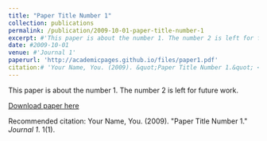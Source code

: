 ```yaml
---
title: "Paper Title Number 1"
collection: publications
permalink: /publication/2009-10-01-paper-title-number-1
excerpt: #'This paper is about the number 1. The number 2 is left for future work.'
date: #2009-10-01
venue: #'Journal 1'
paperurl: 'http://academicpages.github.io/files/paper1.pdf'
citation:# 'Your Name, You. (2009). &quot;Paper Title Number 1.&quot; <i>Journal 1</i>. 1(1).'
---
```

This paper is about the number 1. The number 2 is left for future work.

[Download paper here](http://academicpages.github.io/files/paper1.pdf)

Recommended citation: Your Name, You. (2009). "Paper Title Number 1." <i>Journal 1</i>. 1(1).
